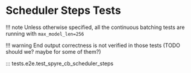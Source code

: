 # Scheduler Steps Tests

!!! note
    Unless otherwise specified, all the continuous batching tests are running with `max_model_len=256`

!!! warning
    End output correctness is not verified in those tests (TODO should we? maybe for some of them?)

::: tests.e2e.test_spyre_cb_scheduler_steps
